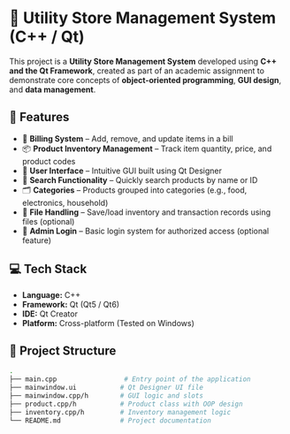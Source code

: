 # 🛒 Utility Store Management System (C++ / Qt)

This project is a **Utility Store Management System** developed using **C++ and the Qt Framework**, created as part of an academic assignment to demonstrate core concepts of **object-oriented programming**, **GUI design**, and **data management**.

## 🧰 Features

- 🧾 **Billing System** – Add, remove, and update items in a bill
- 📦 **Product Inventory Management** – Track item quantity, price, and product codes
- 👤 **User Interface** – Intuitive GUI built using Qt Designer
- 🔎 **Search Functionality** – Quickly search products by name or ID
- 🗂 **Categories** – Products grouped into categories (e.g., food, electronics, household)
- 💾 **File Handling** – Save/load inventory and transaction records using files (optional)
- 🔐 **Admin Login** – Basic login system for authorized access (optional feature)

## 💻 Tech Stack

- **Language:** C++
- **Framework:** Qt (Qt5 / Qt6)
- **IDE:** Qt Creator
- **Platform:** Cross-platform (Tested on Windows)

## 📁 Project Structure

```bash
.
├── main.cpp                 # Entry point of the application
├── mainwindow.ui           # Qt Designer UI file
├── mainwindow.cpp/h        # GUI logic and slots
├── product.cpp/h           # Product class with OOP design
├── inventory.cpp/h         # Inventory management logic
└── README.md               # Project documentation
